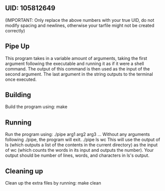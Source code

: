 ## UID: 105812649
(IMPORTANT: Only replace the above numbers with your true UID, do not modify spacing and newlines, otherwise your tarfile might not be created correctly)

## Pipe Up

This program takes in a variable amount of arguments, taking the first argument following the executable and running it as if it were a shell command. The output of this command is then used as the input of the second argument. The last argument in the string outputs to the terminal once executed.

## Building

Build the program using: make

## Running

Run the program using:
./pipe arg1 arg2 arg3 ...
Without any arguments following ./pipe, the program will exit.
./pipe ls wc
This will use the output of ls (which outputs a list of the contents in the current directory) as the input of wc (which counts the words in its input and outputs the number). Your output should be number of lines, words, and characters in ls's output.

## Cleaning up

Clean up the extra files by running: make clean
